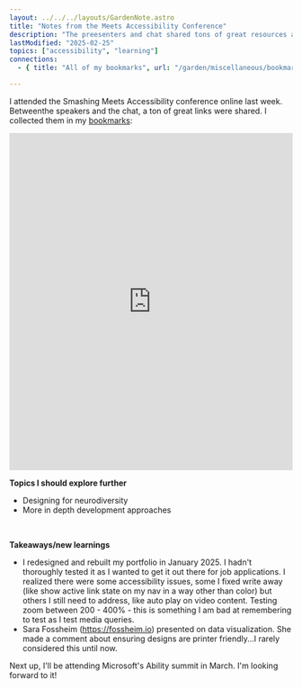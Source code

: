```yaml
---
layout: ../../../layouts/GardenNote.astro
title: "Notes from the Meets Accessibility Conference"
description: "The preesenters and chat shared tons of great resources and I learned a few things."
lastModified: "2025-02-25"
topics: ["accessibility", "learning"]
connections:
  - { title: "All of my bookmarks", url: "/garden/miscellaneous/bookmarks" }

---
```


I attended the Smashing Meets Accessibility conference online last week. Betweenthe speakers and the chat, a ton of great links were shared. I collected them in my [bookmarks](/garden/miscellaneous/bookmarks):
<iframe style="border: 0; width: 100%; height: 600px;" allowfullscreen frameborder="0" src="https://raindrop.io/whoisHunkyDory/meets-accessibility-resources-52692319/embed"></iframe>

**Topics I should explore further**
- Designing for neurodiversity
- More in depth development approaches

<br>

**Takeaways/new learnings**
- I redesigned and rebuilt my portfolio in January 2025. I hadn't thoroughly tested it as I wanted to get it out there for job applications. I realized there were some accessibility issues, some I fixed write away (like show active link state on my nav in a way other than color) but others I still need to address, like auto play on video content. Testing zoom between 200 - 400% - this is something I am bad at remembering to test as I test media queries.
- Sara Fossheim (https://fossheim.io) presented on data visualization. She made a comment about ensuring designs are printer friendly...I rarely considered this until now.

Next up, I'll be attending Microsoft's Ability summit in March. I'm looking forward to it!
